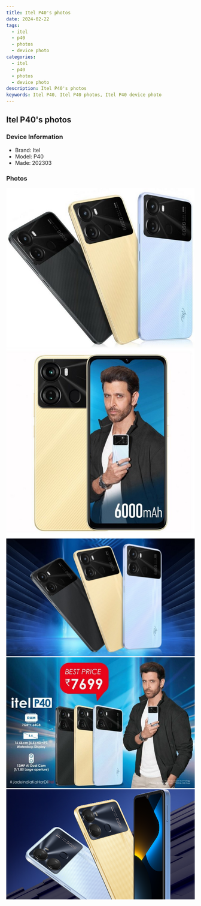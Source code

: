 ```yaml
---
title: Itel P40's photos
date: 2024-02-22
tags: 
  - itel
  - p40
  - photos
  - device photo
categories: 
  - itel
  - p40
  - photos
  - device photo
description: Itel P40's photos
keywords: Itel P40, Itel P40 photos, Itel P40 device photo
---
```


## Itel P40's photos

### Device Information

- Brand: Itel
- Model: P40
- Made: 202303

### Photos

![/images/best-assets/devices/itel/itel-p40/1.jpg](/images/best-assets/devices/itel/itel-p40/1.jpg)
![/images/best-assets/devices/itel/itel-p40/2.jpg](/images/best-assets/devices/itel/itel-p40/2.jpg)
![/images/best-assets/devices/itel/itel-p40/3.jpg](/images/best-assets/devices/itel/itel-p40/3.jpg)
![/images/best-assets/devices/itel/itel-p40/4.jpg](/images/best-assets/devices/itel/itel-p40/4.jpg)
![/images/best-assets/devices/itel/itel-p40/5.jpg](/images/best-assets/devices/itel/itel-p40/5.jpg)
